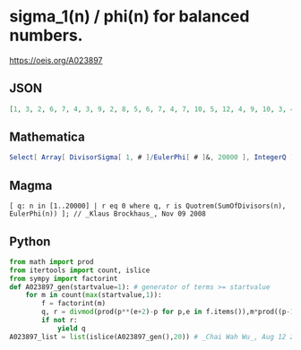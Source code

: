 # sigma\_1\(n\) / phi\(n\) for balanced numbers\.
https://oeis.org/A023897
## JSON
```JSON
[1, 3, 2, 6, 7, 4, 3, 9, 2, 8, 5, 6, 7, 4, 7, 10, 5, 12, 4, 9, 10, 3, 4, 14, 10, 8, 6, 13, 9, 8, 5, 15, 7, 2, 6, 8, 4, 5, 12, 6, 7, 10, 10, 11, 14, 12, 9, 4, 3, 4, 12, 9, 4, 4, 7, 5, 7, 10, 3, 5, 4, 13, 14, 12, 10, 9, 10, 8, 7, 4, 8, 6, 18, 9, 3, 8, 13, 8, 15, 15, 8, 3, 14, 9, 10, 8, 8, 10, 5, 7, 8, 11, 6, 11, 13, 6]
```
## Mathematica
```Mathematica
Select[ Array[ DivisorSigma[ 1, # ]/EulerPhi[ # ]&, 20000 ], IntegerQ ]
```
## Magma
```Magma
[ q: n in [1..20000] | r eq 0 where q, r is Quotrem(SumOfDivisors(n), EulerPhi(n)) ]; // _Klaus Brockhaus_, Nov 09 2008
```
## Python
```Python
from math import prod
from itertools import count, islice
from sympy import factorint
def A023897_gen(startvalue=1): # generator of terms >= startvalue
    for m in count(max(startvalue,1)):
        f = factorint(m)
        q, r = divmod(prod(p**(e+2)-p for p,e in f.items()),m*prod((p-1)**2 for p in f))
        if not r:
            yield q
A023897_list = list(islice(A023897_gen(),20)) # _Chai Wah Wu_, Aug 12 2024
```
